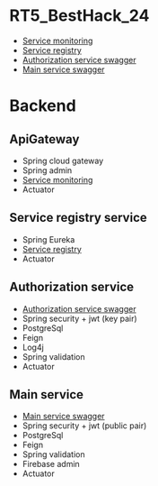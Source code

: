 # RT5_BestHack_24
- [Service monitoring](http://62.217.182.34:8111/admin-ui/applications)
- [Service registry](http://62.217.182.34:8111/eureka-ui)
- [Authorization service swagger](http://62.217.182.34:8111/api/auth/swagger-ui/index.html#/)
- [Main service swagger](http://62.217.182.34:8111/api/main/swagger-ui/index.html#/)

# Backend

## ApiGateway
- Spring cloud gateway
- Spring admin
- [Service monitoring](http://62.217.182.34:8111/admin-ui/applications)
- Actuator

## Service registry service
- Spring Eureka
- [Service registry](http://62.217.182.34:8111/eureka-ui)
- Actuator

## Authorization service
- [Authorization service swagger](http://62.217.182.34:8111/api/auth/swagger-ui/index.html#/)
- Spring security + jwt (key pair)
- PostgreSql
- Feign
- Log4j
- Spring validation
- Actuator

## Main service
- [Main service swagger](http://62.217.182.34:8111/api/main/swagger-ui/index.html#/)
- Spring security + jwt (public pair)
- PostgreSql
- Feign
- Spring validation
- Firebase admin
- Actuator